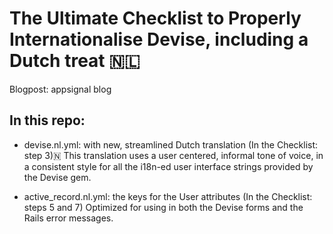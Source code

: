  # The Ultimate Checklist to Properly Internationalise Devise, including a Dutch treat 🇳🇱
 Blogpost: appsignal blog <add link>

## In this repo:

* devise.nl.yml: with new, streamlined Dutch translation (In the Checklist: step 3)🇳
This translation uses a user centered, informal tone of voice, in a consistent style for all the i18n-ed user interface strings provided by the Devise gem. 

* active_record.nl.yml: the keys for the User attributes (In the Checklist: steps 5 and 7)
Optimized for using in both the Devise forms and the Rails error messages.





